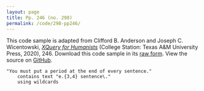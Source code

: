 ```yaml
---
layout: page
title: Pp. 246 (no. 298)
permalink: /code/298-pp246/
---
```


This code sample is adapted from Clifford B. Anderson and Joseph C. Wicentowski, 
[_XQuery for Humanists_](/) (College Station: Texas A&M University Press, 2020), 246. 
Download this code sample in its [raw form](/code/298-pp246/298-pp246.xq).
View the source on [GitHub](https://github.com/coding4humanists/xquery4humanists/blob/master/code/298-pp246/298-pp246.xq).

```xquery
"You must put a period at the end of every sentence." 
    contains text "e.{3,4} sentence\." 
    using wildcards
```  
